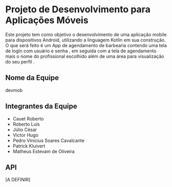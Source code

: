 
# Projeto de Desenvolvimento para Aplicações Móveis

Este projeto tem como objetivo o desenvolvimento de uma aplicação mobile para dispositivos Android, utilizando a linguagem Kotlin em sua construção. O que será feito é um App de agendamento de barbearia contendo uma tela de login com usuário e senha , em seguida com a tela de agendamento mais o nome do profissional escolhido além de uma área para visualização do seu perfil .

## Nome da Equipe
devmob


## Integrantes da Equipe

- Cauet Roberto
- Roberto Luís
- Júlio César
- Victor Hugo
- Pedro Vínicius Soares Cavalcante
- Patrick Kluivert
- Matheus Estevam de Oliveira


## API
[A DEFINIR]

